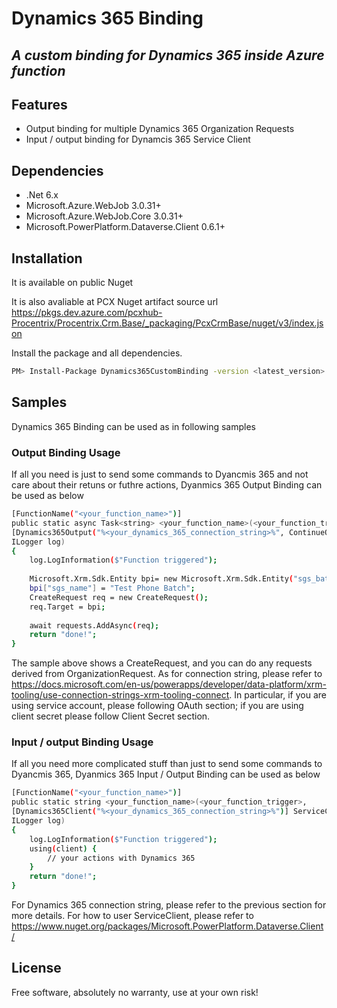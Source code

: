 # Dynamics 365 Binding
## _A custom binding for Dynamics 365 inside Azure function_
## Features

- Output binding for multiple Dynamics 365 Organization Requests
- Input / output binding for Dynamcis 365 Service Client
## Dependencies
- .Net 6.x
- Microsoft.Azure.WebJob 3.0.31+
- Microsoft.Azure.WebJob.Core 3.0.31+
- Microsoft.PowerPlatform.Dataverse.Client 0.6.1+

## Installation

It is available on public Nuget

It is also avaliable at PCX Nuget artifact source url https://pkgs.dev.azure.com/pcxhub-Procentrix/Procentrix.Crm.Base/_packaging/PcxCrmBase/nuget/v3/index.json

Install the package and all dependencies.

```sh
PM> Install-Package Dynamics365CustomBinding -version <latest_version>
```

## Samples

Dynamics 365 Binding can be used as in following samples

### Output Binding Usage

If all you need is just to send some commands to Dyancmis 365 and not care about their retuns or futhre actions, Dyanmics 365 Output Binding can be used as below

```sh
[FunctionName("<your_function_name>")]
public static async Task<string> <your_function_name>(<your_function_trigger>,
[Dynamics365Output("%<your_dynamics_365_connection_string>%", ContinueOnError = false)] IAsyncCollector<OrganizationRequest> requests, 
ILogger log)
{
    log.LogInformation($"Function triggered");
    
    Microsoft.Xrm.Sdk.Entity bpi= new Microsoft.Xrm.Sdk.Entity("sgs_batchphoneinput");
    bpi["sgs_name"] = "Test Phone Batch";
    CreateRequest req = new CreateRequest();
    req.Target = bpi;
        
    await requests.AddAsync(req);
    return "done!";
}
```

The sample above shows a CreateRequest, and you can do any requests derived from OrganizationRequest.  As for connection string, please refer to https://docs.microsoft.com/en-us/powerapps/developer/data-platform/xrm-tooling/use-connection-strings-xrm-tooling-connect.  In particular, if you are using service account, please following OAuth section; if you are using client secret please follow Client Secret section.

### Input / output Binding Usage

If all you need more complicated stuff than just to send some commands to Dyancmis 365, Dyanmics 365 Input / Output Binding can be used as below

```sh
[FunctionName("<your_function_name>")]
public static string <your_function_name>(<your_function_trigger>,
[Dynamics365Client("%<your_dynamics_365_connection_string>%")] ServiceClient client,
ILogger log)
{
    log.LogInformation($"Function triggered");
    using(client) {
        // your actions with Dynamics 365
    }
    return "done!";
}
```

For Dynamics 365 connection string, please refer to the previous section for more details.  For how to user ServiceClient, please refer to https://www.nuget.org/packages/Microsoft.PowerPlatform.Dataverse.Client/

## License

Free software, absolutely no warranty, use at your own risk!
